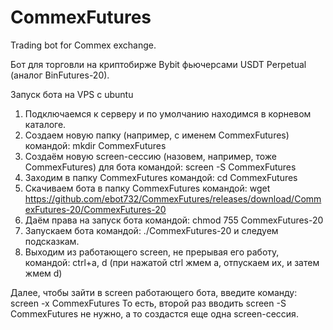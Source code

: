 # CommexFutures

Trading bot for Commex exchange.

Бот для торговли на криптобирже Bybit фьючерсами USDT Perpetual (аналог BinFutures-20).

Запуск бота на VPS с ubuntu

1. Подключаемся к серверу и по умолчанию находимся в корневом каталоге.
2. Создаем новую папку (например, с именем CommexFutures) командой:
   mkdir CommexFutures
3. Создаём новую screen-сессию (назовем, например, тоже CommexFutures) для бота командой:
   screen -S CommexFutures
4. Заходим в папку CommexFutures командой:
   cd CommexFutures
5. Скачиваем бота в папку CommexFutures командой:
   wget https://github.com/ebot732/CommexFutures/releases/download/CommexFutures-20/CommexFutures-20
6. Даём права на запуск бота командой:
   chmod 755 CommexFutures-20
7. Запускаем бота командой:
   ./CommexFutures-20
    и следуем подсказкам.
8. Выходим из работающего screen, не прерывая его работу, командой:
    ctrl+a, d (при нажатой ctrl жмем а, отпускаем их, и затем жмем d)

Далее, чтобы зайти в screen работающего бота, введите команду:
screen -x CommexFutures
То есть, второй раз вводить
screen -S CommexFutures
не нужно, а то создастся еще одна screen-сессия.
